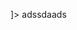 <?xml version="1.0" encoding="UTF-8"?>
<!DOCTYPE translationbundle [
<!ELEMENT translationbundle (translation)*>
<!ATTLIST translationbundle lang CDATA #REQUIRED>

<!ELEMENT translation (#PCDATA|ph)*>
<!ATTLIST translation id CDATA #REQUIRED>
<!ATTLIST translation desc CDATA #IMPLIED>
<!ATTLIST translation meaning CDATA #IMPLIED>
<!ATTLIST translation xml:space (default|preserve) "default">

<!ELEMENT ph (#PCDATA|ex)*>
<!ATTLIST ph name CDATA #REQUIRED>

<!ELEMENT ex (#PCDATA)>
]>
<translationbundle lang="hy">
  <translation id="adssdaads" meaning="asdsda">adssdaads</translation>
</translationbundle>
